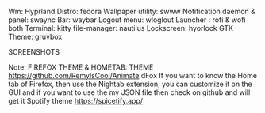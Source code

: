 Wm: Hyprland
Distro: fedora
Wallpaper utility: swww
Notification daemon & panel: swaync
Bar: waybar
Logout menu: wloglout
Launcher : rofi & wofi both
Terminal: kitty
file-manager: nautilus
Lockscreen: hyorlock
GTK Theme: gruvbox


SCREENSHOTS





Note: FIREFOX THEME & HOMETAB:
THEME
https://github.com/RemylsCool/Animate dFox If you want to know the Home tab of Firefox, then use the Nightab extension, you can customize it on the GUI and if you want to use the my JSON file then check on github and will get it
Spotify theme
https://spicetify.app/

